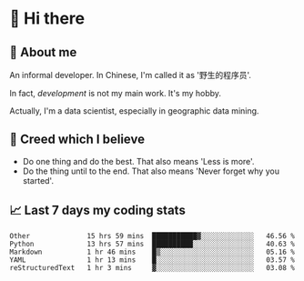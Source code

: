 # 👋 Hi there

## :speech_balloon: About me

An informal developer. In Chinese, I'm called it as '野生的程序员'.

In fact, _development_ is not my main work. It's my hobby.

Actually, I'm a data scientist, especially in geographic data mining.

## :see_no_evil: Creed which I believe

- Do one thing and do the best. That also means 'Less is more'.
- Do the thing until to the end. That also means 'Never forget why you started'.

## :chart_with_upwards_trend: Last 7 days my coding stats

<!--START_SECTION:waka-->
```text
Other              15 hrs 59 mins  ███████████▓░░░░░░░░░░░░░   46.56 % 
Python             13 hrs 57 mins  ██████████░░░░░░░░░░░░░░░   40.63 % 
Markdown           1 hr 46 mins    █▒░░░░░░░░░░░░░░░░░░░░░░░   05.16 % 
YAML               1 hr 13 mins    █░░░░░░░░░░░░░░░░░░░░░░░░   03.57 % 
reStructuredText   1 hr 3 mins     ▓░░░░░░░░░░░░░░░░░░░░░░░░   03.08 % 
```
<!--END_SECTION:waka-->
